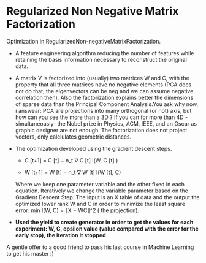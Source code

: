# Regularized Non Negative Matrix Factorization
Optimization in RegularizedΝon-negativeΜatrixFactorization. 
- A feature engineering algorithm reducing the number of features while retaining the basis information necessary to reconstruct the original data.
- A matrix V is factorized into (usually) two matrices W and C, with the property that all three matrices have no negative elements (PCA does not do that, the eigenvectors can be neg and we can assume negative correlation then). Also the factorization explains better the dimensions of sparse data than the Principal Component Analysis.You ask why now, i answear: PCA are projections into many orthogonal (or not) axis, but how can you see the
more than a 3D ? If you can for more than 4D -simultaneously- the Nobel prize in Physics, ACM, IEEE, and an Oscar as graphic designer are not enough. 
The factorization does not project vectors, only calclulates geometric distances.

- The optimization developed using the gradient descent steps.
    
    - C [t+1] = C [t] − n_t ∇ C [t] l(W, C [t] )
    
    - W [t+1] = W [t] − n_t ∇ W [t] l(W [t], C)
    
    Where we keep one parameter variable and the other fixed in each equation. Iteratively we change the variable parameter based on the Gradient Descent Step. 
    The input is an X table of data and the output the optimized lower rank W and C in order to minimize the least square error: min l(W, C) = ∥X − WC∥^2  (
    the projection).
 
 - **Used the yield to create generator in order to get the values for each experiment: W, C, epsilon value (value compared with the error for the early stop), the iteration it    stopped**
 
A gentle offer to a good friend to pass his last course in Machine Learning to get his master :) 
